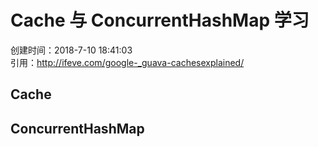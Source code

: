 # Cache 与 ConcurrentHashMap 学习

创建时间：2018-7-10 18:41:03 <br />
引用：http://ifeve.com/google-_guava-cachesexplained/

## Cache

## ConcurrentHashMap